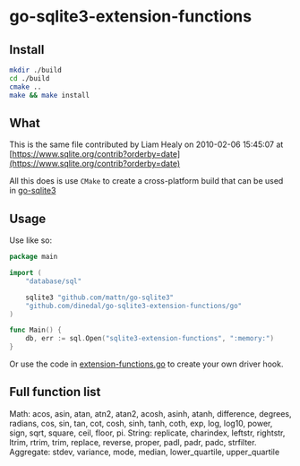 # go-sqlite3-extension-functions

## Install

```bash
mkdir ./build
cd ./build
cmake ..
make && make install
```

## What

This is the same file contributed by Liam Healy on 2010-02-06 15:45:07 at [https://www.sqlite.org/contrib?orderby=date](https://www.sqlite.org/contrib?orderby=date)

All this does is use `CMake` to create a cross-platform build that can be used in [go-sqlite3](https://github.com/mattn/go-sqlite3)

## Usage

Use like so:

```go
package main

import (
	"database/sql"

	sqlite3 "github.com/mattn/go-sqlite3"
	"github.com/dinedal/go-sqlite3-extension-functions/go"
)

func Main() {
	db, err := sql.Open("sqlite3-extension-functions", ":memory:")
}
```

Or use the code in [extension-functions.go](github.com/dinedal/go-sqlite3-extension-functions/go/blob/master/go/extension-functions.go) to create your own driver hook.

## Full function list

Math: acos, asin, atan, atn2, atan2, acosh, asinh, atanh, difference, degrees, radians, cos, sin, tan, cot, cosh, sinh, tanh, coth, exp, log, log10, power, sign, sqrt, square, ceil, floor, pi. String: replicate, charindex, leftstr, rightstr, ltrim, rtrim, trim, replace, reverse, proper, padl, padr, padc, strfilter. Aggregate: stdev, variance, mode, median, lower_quartile, upper_quartile
